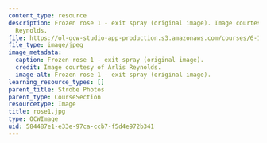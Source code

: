 ```yaml
---
content_type: resource
description: Frozen rose 1 - exit spray (original image). Image courtesy of Arlis
  Reynolds.
file: https://ol-ocw-studio-app-production.s3.amazonaws.com/courses/6-163-strobe-project-laboratory-fall-2005/584487e1e33e97caccb7f5d4e972b341_rose1.jpg
file_type: image/jpeg
image_metadata:
  caption: Frozen rose 1 - exit spray (original image).
  credit: Image courtesy of Arlis Reynolds.
  image-alt: Frozen rose 1 - exit spray (original image).
learning_resource_types: []
parent_title: Strobe Photos
parent_type: CourseSection
resourcetype: Image
title: rose1.jpg
type: OCWImage
uid: 584487e1-e33e-97ca-ccb7-f5d4e972b341
---
```

